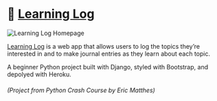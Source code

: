 # 📝 [Learning Log](https://sr-learning-log.herokuapp.com/)  
  
![Learning Log Homepage](https://i.imgur.com/yH6Goul.png)
  
[Learning Log](https://sr-learning-log.herokuapp.com/) is a web app that allows users to log the topics they’re interested in and to make journal entries as they learn about each topic.


A beginner Python project built with Django, styled with Bootstrap, and depolyed with Heroku.

###### (Project from Python Crash Course by Eric Matthes)
